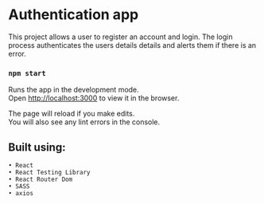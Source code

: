 # Authentication app

This project allows a user to register an account and login. The login process authenticates the users details details and alerts them if there is an error.

### `npm start`

Runs the app in the development mode.\
Open [http://localhost:3000](http://localhost:3000) to view it in the browser.

The page will reload if you make edits.\
You will also see any lint errors in the console.

## Built using:

    • React
    • React Testing Library
    • React Router Dom
    • SASS
    • axios
